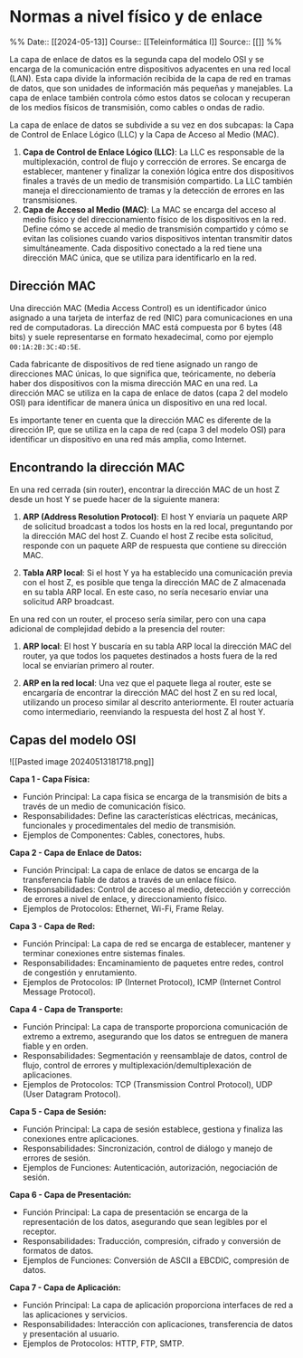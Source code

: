 # Normas a nivel físico y de enlace

%%
Date:: [[2024-05-13]]
Course:: [[Teleinformática I]]
Source:: [[]]
%%


  
La capa de enlace de datos es la segunda capa del modelo OSI y se encarga de la comunicación entre dispositivos adyacentes en una red local (LAN). Esta capa divide la información recibida de la capa de red en tramas de datos, que son unidades de información más pequeñas y manejables. La capa de enlace también controla cómo estos datos se colocan y recuperan de los medios físicos de transmisión, como cables o ondas de radio.

La capa de enlace de datos se subdivide a su vez en dos subcapas: la Capa de Control de Enlace Lógico (LLC) y la Capa de Acceso al Medio (MAC).

1. **Capa de Control de Enlace Lógico (LLC)**: La LLC es responsable de la multiplexación, control de flujo y corrección de errores. Se encarga de establecer, mantener y finalizar la conexión lógica entre dos dispositivos finales a través de un medio de transmisión compartido. La LLC también maneja el direccionamiento de tramas y la detección de errores en las transmisiones.
2. **Capa de Acceso al Medio (MAC)**: La MAC se encarga del acceso al medio físico y del direccionamiento físico de los dispositivos en la red. Define cómo se accede al medio de transmisión compartido y cómo se evitan las colisiones cuando varios dispositivos intentan transmitir datos simultáneamente. Cada dispositivo conectado a la red tiene una dirección MAC única, que se utiliza para identificarlo en la red.

## Dirección MAC

Una dirección MAC (Media Access Control) es un identificador único asignado a una tarjeta de interfaz de red (NIC) para comunicaciones en una red de computadoras. La dirección MAC está compuesta por 6 bytes (48 bits) y suele representarse en formato hexadecimal, como por ejemplo `00:1A:2B:3C:4D:5E`. 

Cada fabricante de dispositivos de red tiene asignado un rango de direcciones MAC únicas, lo que significa que, teóricamente, no debería haber dos dispositivos con la misma dirección MAC en una red. La dirección MAC se utiliza en la capa de enlace de datos (capa 2 del modelo OSI) para identificar de manera única un dispositivo en una red local. 

Es importante tener en cuenta que la dirección MAC es diferente de la dirección IP, que se utiliza en la capa de red (capa 3 del modelo OSI) para identificar un dispositivo en una red más amplia, como Internet.

## Encontrando la dirección MAC

En una red cerrada (sin router), encontrar la dirección MAC de un host Z desde un host Y se puede hacer de la siguiente manera:

1. **ARP (Address Resolution Protocol)**: El host Y enviaría un paquete ARP de solicitud broadcast a todos los hosts en la red local, preguntando por la dirección MAC del host Z. Cuando el host Z recibe esta solicitud, responde con un paquete ARP de respuesta que contiene su dirección MAC.

2. **Tabla ARP local**: Si el host Y ya ha establecido una comunicación previa con el host Z, es posible que tenga la dirección MAC de Z almacenada en su tabla ARP local. En este caso, no sería necesario enviar una solicitud ARP broadcast.

En una red con un router, el proceso sería similar, pero con una capa adicional de complejidad debido a la presencia del router:

1. **ARP local**: El host Y buscaría en su tabla ARP local la dirección MAC del router, ya que todos los paquetes destinados a hosts fuera de la red local se enviarían primero al router.

2. **ARP en la red local**: Una vez que el paquete llega al router, este se encargaría de encontrar la dirección MAC del host Z en su red local, utilizando un proceso similar al descrito anteriormente. El router actuaría como intermediario, reenviando la respuesta del host Z al host Y.

## Capas del modelo OSI

![[Pasted image 20240513181718.png]]

**Capa 1 - Capa Física:**
- Función Principal: La capa física se encarga de la transmisión de bits a través de un medio de comunicación físico.
- Responsabilidades: Define las características eléctricas, mecánicas, funcionales y procedimentales del medio de transmisión.
- Ejemplos de Componentes: Cables, conectores, hubs.

**Capa 2 - Capa de Enlace de Datos:**
- Función Principal: La capa de enlace de datos se encarga de la transferencia fiable de datos a través de un enlace físico.
- Responsabilidades: Control de acceso al medio, detección y corrección de errores a nivel de enlace, y direccionamiento físico.
- Ejemplos de Protocolos: Ethernet, Wi-Fi, Frame Relay.

**Capa 3 - Capa de Red:**
- Función Principal: La capa de red se encarga de establecer, mantener y terminar conexiones entre sistemas finales.
- Responsabilidades: Encaminamiento de paquetes entre redes, control de congestión y enrutamiento.
- Ejemplos de Protocolos: IP (Internet Protocol), ICMP (Internet Control Message Protocol).

**Capa 4 - Capa de Transporte:**
- Función Principal: La capa de transporte proporciona comunicación de extremo a extremo, asegurando que los datos se entreguen de manera fiable y en orden.
- Responsabilidades: Segmentación y reensamblaje de datos, control de flujo, control de errores y multiplexación/demultiplexación de aplicaciones.
- Ejemplos de Protocolos: TCP (Transmission Control Protocol), UDP (User Datagram Protocol).

**Capa 5 - Capa de Sesión:**
- Función Principal: La capa de sesión establece, gestiona y finaliza las conexiones entre aplicaciones.
- Responsabilidades: Sincronización, control de diálogo y manejo de errores de sesión.
- Ejemplos de Funciones: Autenticación, autorización, negociación de sesión.

**Capa 6 - Capa de Presentación:**
- Función Principal: La capa de presentación se encarga de la representación de los datos, asegurando que sean legibles por el receptor.
- Responsabilidades: Traducción, compresión, cifrado y conversión de formatos de datos.
- Ejemplos de Funciones: Conversión de ASCII a EBCDIC, compresión de datos.

**Capa 7 - Capa de Aplicación:**
- Función Principal: La capa de aplicación proporciona interfaces de red a las aplicaciones y servicios.
- Responsabilidades: Interacción con aplicaciones, transferencia de datos y presentación al usuario.
- Ejemplos de Protocolos: HTTP, FTP, SMTP.

